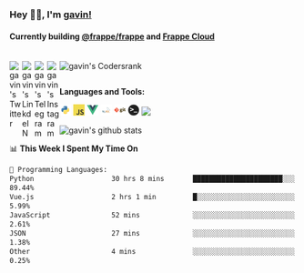 <!--
**gavindsouza/gavindsouza** is a ✨ _special_ ✨ repository because its `README.md` (this file) appears on your GitHub profile.
-->

### Hey 👋🏽, I'm [gavin!](https://www.linkedin.com/in/gavin-d-souza-19821312a/)

#### Currently building [@frappe/frappe](https://github.com/frappe/frappe) and [Frappe Cloud](https://frappecloud.com)


<br/>

<a href="https://twitter.com/itbegavin">
  <img align="left" alt="gavin's Twitter" width="22px" src="https://cdn.jsdelivr.net/npm/simple-icons@v3/icons/twitter.svg" />
</a>
<a href="https://www.linkedin.com/in/gavin-d-souza-19821312a/">
  <img align="left" alt="gavin's LinkdeIN" width="22px" src="https://cdn.jsdelivr.net/npm/simple-icons@v3/icons/linkedin.svg" />
</a>
<a href="https://t.me/gavindsouza">
  <img align="left" alt="gavin's Telegram" width="22px" src="https://cdn.jsdelivr.net/npm/simple-icons@v3/icons/telegram.svg" />
</a>
<a href="https://www.instagram.com/gavinxdsouza/">
  <img align="left" alt="gavin's Instagram" width="22px" src="https://cdn.jsdelivr.net/npm/simple-icons@v3/icons/instagram.svg" />
</a>
<a href="https://profile.codersrank.io/user/gavindsouza">
  <img align="left" alt="gavin's Codersrank" height="22px" src="https://simpleicons.org/icons/codersrank.svg" />
</a>

<a href="https://visitor-badge.laobi.icu/badge?page_id=gavindsouza.visitor-badge"></a>

<br />


**Languages and Tools:**

<code><img height="20" src="https://raw.githubusercontent.com/github/explore/80688e429a7d4ef2fca1e82350fe8e3517d3494d/topics/python/python.png"></code>
<code><img height="20" src="https://raw.githubusercontent.com/github/explore/80688e429a7d4ef2fca1e82350fe8e3517d3494d/topics/javascript/javascript.png"></code>
<code><img height="20" src="https://raw.githubusercontent.com/github/explore/80688e429a7d4ef2fca1e82350fe8e3517d3494d/topics/vue/vue.png"></code>
<code><img height="20" src="https://raw.githubusercontent.com/github/explore/80688e429a7d4ef2fca1e82350fe8e3517d3494d/topics/mysql/mysql.png"></code>
<code><img height="20" src="https://raw.githubusercontent.com/github/explore/80688e429a7d4ef2fca1e82350fe8e3517d3494d/topics/git/git.png"></code>
<code><img height="20" src="https://raw.githubusercontent.com/github/explore/80688e429a7d4ef2fca1e82350fe8e3517d3494d/topics/terminal/terminal.png"></code>
<code><img height="20" src="https://raw.githubusercontent.com/frappe/frappe/develop/.github/frappe-framework-logo.svg"></code>


![gavin's github stats](https://github-readme-stats-jtoi05ox0.vercel.app/api?username=gavindsouza&show_icons=true&hide_border=true)


<!--START_SECTION:waka-->
📊 **This Week I Spent My Time On** 

```text
💬 Programming Languages: 
Python                   30 hrs 8 mins       ██████████████████████░░░   89.44% 
Vue.js                   2 hrs 1 min         █░░░░░░░░░░░░░░░░░░░░░░░░   5.99% 
JavaScript               52 mins             ░░░░░░░░░░░░░░░░░░░░░░░░░   2.61% 
JSON                     27 mins             ░░░░░░░░░░░░░░░░░░░░░░░░░   1.38% 
Other                    4 mins              ░░░░░░░░░░░░░░░░░░░░░░░░░   0.25%

```


<!--END_SECTION:waka-->
